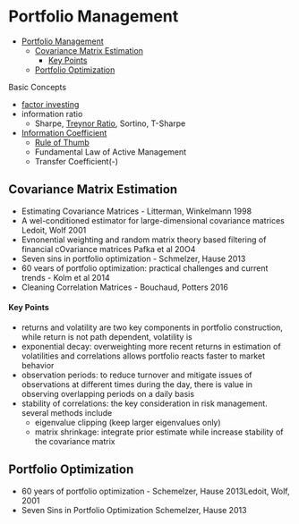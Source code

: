 # Portfolio Management

- [Portfolio Management](#portfolio-management)
  - [Covariance Matrix Estimation](#covariance-matrix-estimation)
      - [Key Points](#key-points)
  - [Portfolio Optimization](#portfolio-optimization)

Basic Concepts

- [factor investing](https://en.wikipedia.org/wiki/Factor_investing)
- information ratio
  - Sharpe, [Treynor Ratio](https://www.investopedia.com/terms/t/treynorratio.asp), Sortino, T-Sharpe
- [Information Coefficient](https://www.investopedia.com/terms/i/information-coefficient.asp)
  - [Rule of Thumb](https://financemodelsrevisited.files.wordpress.com/2015/10/fc_rule_am_law2.pdf)
  - Fundamental Law of Active Management
  - Transfer Coefficient\(\-\)
  
## Covariance Matrix Estimation

- Estimating Covariance Matrices - Litterman, Winkelmann 1998
- A wel-conditioned estimator for large-dimensional covariance matrices Ledoit, Wolf 2001
- Evnonential weighting and random matrix theory based filtering of financial cOvariance matrices Pafka et al 20O4
- Seven sins in portfolio optimization - Schmelzer, Hause 2013
- 60 vears of portfolio optimization: practical challenges and current trends - Kolm et al 2014
- Cleaning Correlation Matrices - Bouchaud, Potters 2016

#### Key Points

- returns and volatility are two key components in portfolio construction, while return is not path dependent, volatility is
- exponential decay: overweighting more recent returns in estimation of volatilities and correlations allows portfolio reacts faster to market behavior
- observation periods: to reduce turnover and mitigate issues of observations at different times during the day, there is value in observing overlapping periods on a daily basis
- stability of correlations: the key consideration in risk management. several methods include
  - eigenvalue clipping \(keep larger eigenvalues only\)
  - matrix shrinkage: integrate prior estimate while increase stability of the covariance matrix

## Portfolio Optimization

- 60 years of portfolio optimization - Schemelzer, Hause 2013Ledoit, Wolf, 2001
- Seven Sins in Portfolio Optimization Schemelzer, Hause 2013